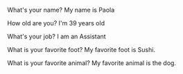 What's your name? My name is Paola

How old are you? I'm 39 years old

What's your job? I am an Assistant

What is your favorite foot? My favorite foot is Sushi.

What is your favorite animal? My favorite animal is the dog.

